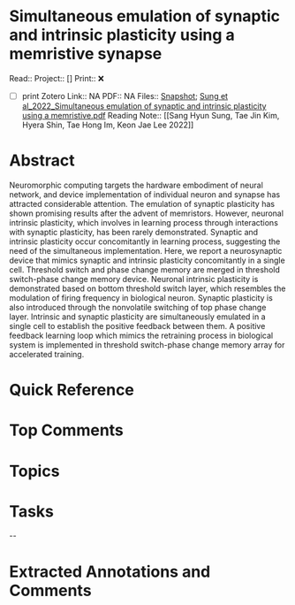 

# Simultaneous emulation of synaptic and intrinsic plasticity using a memristive synapse
Read:: 
Project:: []
Print::  ❌
- [ ] print 
Zotero Link:: NA
PDF:: NA
Files:: [Snapshot](file:///home/michaelt/Insync/m@tarlton.info/Google%20Drive/06.%20Zotero/storage/2AJVMCMM/s41467-022-30432-2.html); [Sung et al_2022_Simultaneous emulation of synaptic and intrinsic plasticity using a memristive.pdf](file:///home/michaelt/Insync/m@tarlton.info/Google%20Drive/06.%20Zotero/storage/65HP8IL9/Sung%20et%20al_2022_Simultaneous%20emulation%20of%20synaptic%20and%20intrinsic%20plasticity%20using%20a%20memristive.pdf)
Reading Note:: [[Sang Hyun Sung, Tae Jin Kim, Hyera Shin, Tae Hong Im, Keon Jae Lee 2022]]

# Abstract
Neuromorphic computing targets the hardware embodiment of neural network, and device implementation of individual neuron and synapse has attracted considerable attention. The emulation of synaptic plasticity has shown promising results after the advent of memristors. However, neuronal intrinsic plasticity, which involves in learning process through interactions with synaptic plasticity, has been rarely demonstrated. Synaptic and intrinsic plasticity occur concomitantly in learning process, suggesting the need of the simultaneous implementation. Here, we report a neurosynaptic device that mimics synaptic and intrinsic plasticity concomitantly in a single cell. Threshold switch and phase change memory are merged in threshold switch-phase change memory device. Neuronal intrinsic plasticity is demonstrated based on bottom threshold switch layer, which resembles the modulation of firing frequency in biological neuron. Synaptic plasticity is also introduced through the nonvolatile switching of top phase change layer. Intrinsic and synaptic plasticity are simultaneously emulated in a single cell to establish the positive feedback between them. A positive feedback learning loop which mimics the retraining process in biological system is implemented in threshold switch-phase change memory array for accelerated training.

# Quick Reference


# Top Comments


# Topics


# Tasks


--
# Extracted Annotations and Comments